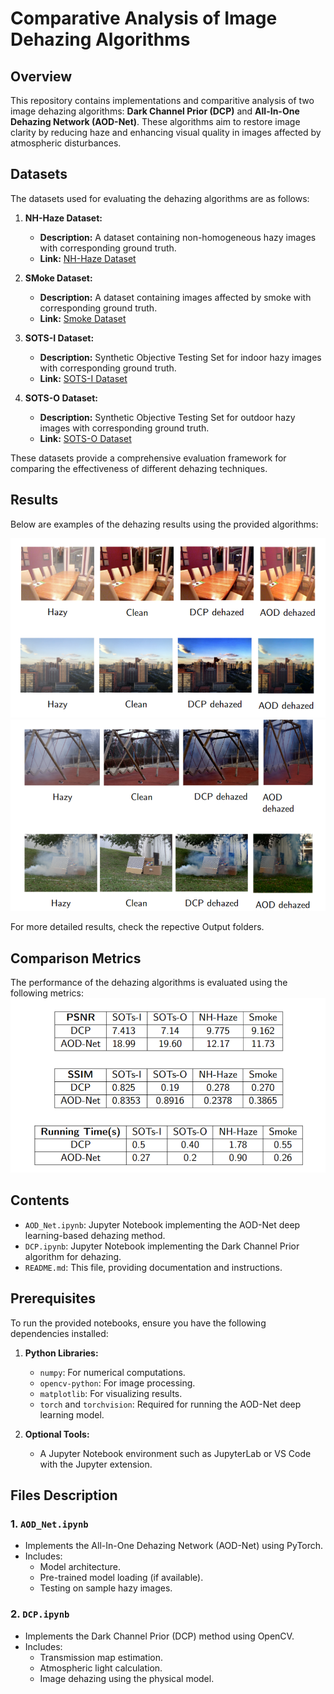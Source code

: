 # Comparative Analysis of Image Dehazing Algorithms

## Overview
This repository contains implementations and comparitive analysis of two image dehazing algorithms: **Dark Channel Prior (DCP)** and **All-In-One Dehazing Network (AOD-Net)**. These algorithms aim to restore image clarity by reducing haze and enhancing visual quality in images affected by atmospheric disturbances.

## Datasets
The datasets used for evaluating the dehazing algorithms are as follows:

1. **NH-Haze Dataset:**
    - **Description:** A dataset containing non-homogeneous hazy images with corresponding ground truth.
    - **Link:** [NH-Haze Dataset](https://data.vision.ee.ethz.ch/cvl/ntire20/nh-haze/)

2. **SMoke Dataset:**
    - **Description:** A dataset containing images affected by smoke with corresponding ground truth.
    - **Link:** [Smoke Dataset](https://www.kaggle.com/datasets/ahanray/smoke-real-dense-non-uniform-fog)

3. **SOTS-I Dataset:**
    - **Description:** Synthetic Objective Testing Set for indoor hazy images with corresponding ground truth.
    - **Link:** [SOTS-I Dataset](https://sites.google.com/view/reside-dehaze-datasets/reside-v0)

4. **SOTS-O Dataset:**
    - **Description:** Synthetic Objective Testing Set for outdoor hazy images with corresponding ground truth.
    - **Link:** [SOTS-O Dataset](https://sites.google.com/view/reside-dehaze-datasets/reside-v0)

These datasets provide a comprehensive evaluation framework for comparing the effectiveness of different dehazing techniques.

## Results

Below are examples of the dehazing results using the provided algorithms:

![Dehazing Example](./Analysis/Output_1.png)
![Dehazing Example](./Analysis/Output_2.png)

For more detailed results, check the repective Output folders.

## Comparison Metrics

The performance of the dehazing algorithms is evaluated using the following metrics:
![Comparison Metrics](./Analysis/Comparison_Metrics.png)

## Contents
- `AOD_Net.ipynb`: Jupyter Notebook implementing the AOD-Net deep learning-based dehazing method.
- `DCP.ipynb`: Jupyter Notebook implementing the Dark Channel Prior algorithm for dehazing.
- `README.md`: This file, providing documentation and instructions.

## Prerequisites
To run the provided notebooks, ensure you have the following dependencies installed:

1. **Python Libraries:**
   - `numpy`: For numerical computations.
   - `opencv-python`: For image processing.
   - `matplotlib`: For visualizing results.
   - `torch` and `torchvision`: Required for running the AOD-Net deep learning model.

2. **Optional Tools:**
   - A Jupyter Notebook environment such as JupyterLab or VS Code with the Jupyter extension.

## Files Description
### 1. `AOD_Net.ipynb`
- Implements the All-In-One Dehazing Network (AOD-Net) using PyTorch.
- Includes:
  - Model architecture.
  - Pre-trained model loading (if available).
  - Testing on sample hazy images.

### 2. `DCP.ipynb`
- Implements the Dark Channel Prior (DCP) method using OpenCV.
- Includes:
  - Transmission map estimation.
  - Atmospheric light calculation.
  - Image dehazing using the physical model.



